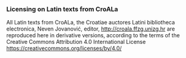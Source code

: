 ### Licensing on Latin texts from CroALa

All Latin texts from CroALa, the Croatiae auctores Latini bibliotheca electronica, Neven Jovanović, editor, <http://croala.ffzg.unizg.hr> are reproduced here in derivative versions, according to the terms of the Creative Commons Attribution 4.0 International License <https://creativecommons.org/licenses/by/4.0/>

